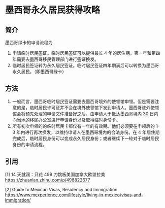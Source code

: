 # 墨西哥永久居民获得攻略

## 简介

墨西哥绿卡的申请流程为

1. 申请临时居民签证。临时居民签证可以提供最长 4 年的居住期。第一年和第四年需要去墨西哥移民管理部门进行签证换发。
2. 临时居民签证转为永久居民签证。临时居民签证四年期满后可以转换为墨西哥永久居民。（即墨西哥绿卡）

## 方法

1. 一般而言，墨西哥临时居民签证需要去墨西哥境外的使领馆申领。但是需要注意的是，临时居民许可证并不会在境外使领馆下发到申请人。墨西哥驻外使领馆会将预先处理的申请文件准备好之后，由申请人于抵达墨西哥境内 30 日内向当地的移民办公室进行申请身份以及取得临时身份卡。
2. 所有初次申领的的临时居民卡都仅有一年的有效期。他们必须要在申领后的 1-3 年内进行再次换发，以维持申请人在墨西哥境内的合法身份。在 4 年居住期完成后，临时居民身份可以变成永久居民身份；或者继续下一轮对于临时居民身份的申请流程。

## 引用

[1] 14 天就润：只花 499 刀跳板美国加拿大欧盟拉美 <https://zhuanlan.zhihu.com/p/498822677>

[2] Guide to Mexican Visas, Residency and Immigration <https://www.mexperience.com/lifestyle/living-in-mexico/visas-and-immigration/>
